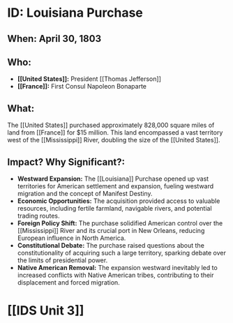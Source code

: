 # ID: Louisiana Purchase

## When: April 30, 1803

## Who: 
* **[[United States]]:** President [[Thomas Jefferson]]
* **[[France]]:** First Consul Napoleon Bonaparte

## What: 
The [[United States]] purchased approximately 828,000 square miles of land from [[France]] for $15 million. This land encompassed a vast territory west of the [[Mississippi]] River, doubling the size of the [[United States]]. 

## Impact? Why Significant?:
* **Westward Expansion:** The [[Louisiana]] Purchase opened up vast territories for American settlement and expansion, fueling westward migration and the concept of Manifest Destiny.
* **Economic Opportunities:** The acquisition provided access to valuable resources, including fertile farmland, navigable rivers, and potential trading routes.
* **Foreign Policy Shift:** The purchase solidified American control over the [[Mississippi]] River and its crucial port in New Orleans, reducing European influence in North America.
* **Constitutional Debate:** The purchase raised questions about the constitutionality of acquiring such a large territory, sparking debate over the limits of presidential power.
* **Native American Removal:** The expansion westward inevitably led to increased conflicts with Native American tribes, contributing to their displacement and forced migration. 

# [[IDS Unit 3]]
